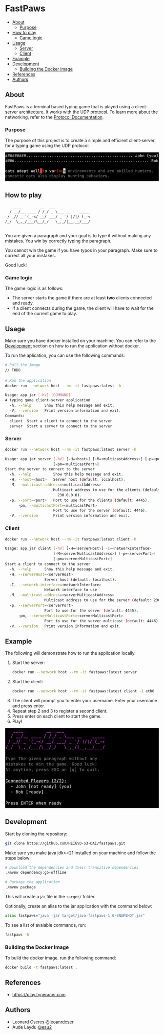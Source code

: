 # FastPaws


- [About](#about)
  - [Purpose](#purpose)
- [How to play](#how-to-play)
  - [Game logic](#game-logic)
- [Usage](#usage)
  - [Server](#server)
  - [Client](#client)
- [Example](#example)
- [Development](#development)
  - [Building the Docker Image](#building-the-docker-image)
- [References](#references)
- [Authors](#authors)


## About

FastPaws is a terminal based typing game that is played using a client-server architecture. It works with the UDP protocol. To learn more about the networking, refer to the [Protocol Documentation](docs/protocol.md).

### Purpose

The purpose of this project is to create a simple and efficient client-server for a typing game using the UDP protocol.

![Game Screenshot](docs/game.png)

## How to play

```
   ____         __  ___                
  / __/__ ____ / /_/ _ \___ __    _____
 / _// _ `(_-</ __/ ___/ _ `/ |/|/ (_-<
/_/  \_,_/___/\__/_/   \_,_/|__,__/___/
                                       
```

You are given a paragraph and your goal is to type it without making any mistakes.
You win by correctly typing the paragraph.

You cannot win the game if you have typos in your paragraph. Make sure to correct all your mistakes.

Good luck!

### Game logic

The game logic is as follows:

- The server starts the game if there are at least **two** clients connected and ready.
- If a client connects during the game, the client will have to wait for the end of the current game to play.

## Usage

Make sure you have docker installed on your machine. You can refer to the [Development](#development) section on how to run the application without docker.

To run the aplication, you can use the following commands:

```bash
# Pull the image
// TODO

# Run the application
docker run --network host --rm -it fastpaws:latest -h
```

```bash
Usage: app.jar [-hV] [COMMAND]
A typing game client-server application
  -h, --help      Show this help message and exit.
  -V, --version   Print version information and exit.
Commands:
  client  Start a client to connect to the server
  server  Start a server to connect to the server
```

### Server

```bash
docker run --network host --rm -it fastpaws:latest server -h
```

```bash
Usage: app.jar server [-hV] [-H=<host>] [-M=<multicastAddress>] [-p=<port>]
                      [-pm=<multicastPort>]
Start the server to connect to the server
  -h, --help          Show this help message and exit.
  -H, --host=<host>   Server host (default: localhost).
  -M, --multicast-address=<multicastAddress>
                      Multicast address to use for the clients (default:
                        230.0.0.0).
  -p, --port=<port>   Port to use for the clients (default: 4445).
      -pm, --multicastPort=<multicastPort>
                      Port to use for the server (default: 4446).
  -V, --version       Print version information and exit.
```

### Client

```bash
docker run --network host --rm -it fastpaws:latest client -h
```
```bash
Usage: app.jar client [-hV] [-H=<serverHost>] -I=<networkInterface>
                      [-M=<serverMulticastAddress>] [-p=<serverPort>]
                      [-pm=<serverMulticastPort>]
Start a client to connect to the server
  -h, --help      Show this help message and exit.
  -H, --serverHost=<serverHost>
                  Server host (default: localhost).
  -I, --network-interface=<networkInterface>
                  Network interface to use
  -M, --multicast-address=<serverMulticastAddress>
                  Multicast address to use for the server (default: 230.0.0.0).
  -p, --serverPort=<serverPort>
                  Port to use for the server (default: 4445).
      -pm, --serverMulticastPort=<serverMulticastPort>
                  Port to use for the server multicast (default: 4446).
  -V, --version   Print version information and exit.
```

## Example

The following will demonstrate how to run the application locally.

1. Start the server:
   ```bash
   docker run --network host --rm -it fastpaws:latest server
   ```
2. Start the client:
   ```bash
   docker run --network host --rm -it fastpaws:latest client -I eth0
   ```
3. The client will prompt you to enter your username. Enter your username and press enter.
4. Repeat step 2 and 3 to register a second client.
5. Press enter on each client to start the game.
6. Play!

![Lobby Screenshot](docs/lobby.png)

## Development

Start by cloning the repository:

```bash
git clone https://github.com/HEIGVD-S3-DAI/fastpaws.git
```

Make sure you make java jdk>=21 installed on your machine and follow the steps below:

```bash
# Download the dependencies and their transitive dependencies
./mvnw dependency:go-offline
```

```bash
# Package the application
./mvnw package
```

This will create a jar file in the `target/` folder.

Optionally, create an alias to the jar application with the command below:

```bash
alias fastpaws="java -jar target/java-fastpaws-1.0-SNAPSHOT.jar"
```

To see a list of avaiable commands, run:

```bash
fastpaws -h
```

### Building the Docker Image

To build the docker image, run the following command:

```bash
docker build -t fastpaws:latest .
```

## References

- https://play.typeracer.com

## Authors

- Leonard Cseres [@leoanrdcser](https://github.com/leonardcser)
- Aude Laydu [@eau2](https://github.com/eau2)
